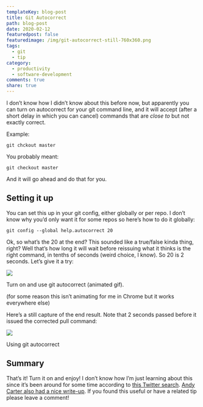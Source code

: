 ```yaml
---
templateKey: blog-post
title: Git Autocorrect
path: blog-post
date: 2020-02-12
featuredpost: false
featuredimage: /img/git-autocorrect-still-760x360.png
tags:
  - git
  - tip
category:
  - productivity
  - software-development
comments: true
share: true
---
```

I don’t know how I didn’t know about this before now, but apparently you can turn on autocorrect for your git command line, and it will accept (after a short delay in which you can cancel) commands that are *close to* but not exactly correct.

Example:

```
git chckout master
```

You probably meant:

```
git checkout master
```



And it will go ahead and do that for you.

## Setting it up

You can set this up in your git config, either globally or per repo. I don’t know why you’d only want it for some repos so here’s how to do it globally:

```
git config --global help.autocorrect 20
```

Ok, so what’s the 20 at the end? This sounded like a true/false kinda thing, right? Well that’s how long it will wait before reissuing what it thinks is the right command, in tenths of seconds (weird choice, I know). So 20 is 2 seconds. Let’s give it a try:

![](https://ardalis.com/wp-content/uploads/2020/02/git-autocorrect-1536x770.gif)

Turn on and use git autocorrect (animated gif).

(for some reason this isn’t animating for me in Chrome but it works everywhere else)

Here’s a still capture of the end result. Note that 2 seconds passed before it issued the corrected pull command:

![](https://ardalis.com/wp-content/uploads/2020/02/git-autocorrect-still-1536x764.png)

Using git autocorrect

## Summary

That’s it! Turn it on and enjoy! I don’t know how I’m just learning about this since it’s been around for some time according to [this Twitter search](https://twitter.com/search?q=git%20autocorrect&src=typed_query). [Andy Carter also had a nice write-up](https://andy-carter.com/blog/auto-correct-git-commands). If you found this useful or have a related tip please leave a comment!